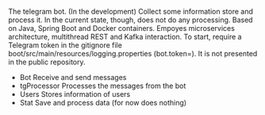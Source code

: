 The telegram bot. 
(In the development)
Collect some information store and process it. In the current state, though, does not do any processing.
Based on Java, Spring Boot and Docker containers.
Empoyes microservices architecture, multithread REST and Kafka interaction. 
To start, require a Telegram token in the gitignore file boot/src/main/resources/logging.properties (bot.token=). It is not presented in the public repository.

- Bot
    Receive and send messages
- tgProcessor
    Processes the messages from the bot
- Users
    Stores information of users
- Stat
    Save and process data (for now does nothing)
